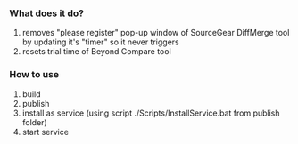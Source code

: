 ### What does it do?
1. removes "please register" pop-up window of SourceGear DiffMerge tool by updating it's "timer" so it never triggers
2. resets trial time of Beyond Compare tool

### How to use
1. build
2. publish
3. install as service (using script ./Scripts/InstallService.bat from publish folder)
4. start service